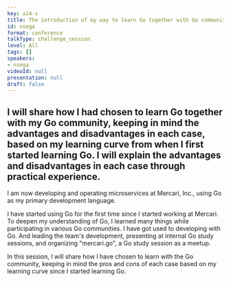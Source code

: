 ```yaml
---
key: a14-s
title: The introduction of my way to learn Go together with Go community.
id: nsega
format: conference
talkType: challenge_session
level: All
tags: []
speakers:
- nsega
videoId: null
presentation: null
draft: false
---
```

I will share how I had chosen to learn Go together with my Go community, keeping in mind the advantages and disadvantages in each case, based on my learning curve from when I first started learning Go. I will explain the advantages and disadvantages in each case through practical experience.
---
I am now developing and operating microservices at Mercari, Inc., using Go as my primary development language.

I have started using Go for the first time since I started working at Mercari. To deepen my understanding of Go, I learned many things while participating in various Go communities.
I have got used to developing with Go. And leading the team's development, presenting at internal Go study sessions, and organizing "mercari.go", a Go study session as a meetup.

In this session, I will share how I have chosen to learn with the Go community, keeping in mind the pros and cons of each case based on my learning curve since I started learning Go.